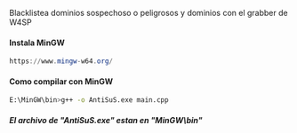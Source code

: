 Blacklistea dominios sospechoso o peligrosos y dominios con el grabber de W4SP

#### Instala MinGW
```powershell
https://www.mingw-w64.org/
```
#### Como compilar con MinGW
```bash
E:\MinGW\bin>g++ -o AntiSuS.exe main.cpp
```
##### El archivo de "AntiSuS.exe" estan en "MinGW\bin"
